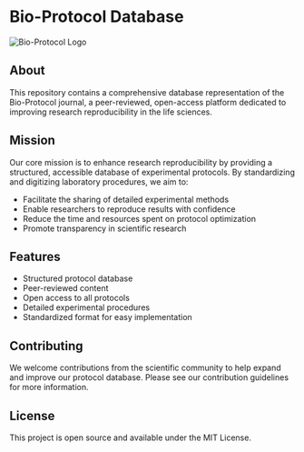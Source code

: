 # Bio-Protocol Database

![Bio-Protocol Logo](https://en-cdn.bio-protocol.org/attached/image/e5333/bioprotoc-15-11-5333-ga001.jpg)

## About

This repository contains a comprehensive database representation of the Bio-Protocol journal, a peer-reviewed, open-access platform dedicated to improving research reproducibility in the life sciences.

## Mission

Our core mission is to enhance research reproducibility by providing a structured, accessible database of experimental protocols. By standardizing and digitizing laboratory procedures, we aim to:

- Facilitate the sharing of detailed experimental methods
- Enable researchers to reproduce results with confidence
- Reduce the time and resources spent on protocol optimization
- Promote transparency in scientific research

## Features

- Structured protocol database
- Peer-reviewed content
- Open access to all protocols
- Detailed experimental procedures
- Standardized format for easy implementation

## Contributing

We welcome contributions from the scientific community to help expand and improve our protocol database. Please see our contribution guidelines for more information.

## License

This project is open source and available under the MIT License. 